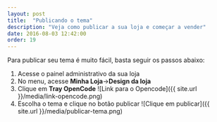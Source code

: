 ```yaml
---
layout: post
title:  "Publicando o tema"
description: "Veja como publicar a sua loja e começar a vender"
date: 2016-08-03 12:42:00
order: 19
---
```


Para publicar seu tema é muito fácil, basta seguir os passos abaixo:

1. Acesse o painel administrativo da sua loja
2. No menu, acesse **Minha Loja**->**Design da loja**
3. Clique em **Tray OpenCode**
![Link para o Opencode]({{ site.url }}/media/link-opencode.png)
4. Escolha o tema e clique no botão publicar
![Clique em publicar]({{ site.url }}/media/publicar-tema.png)
